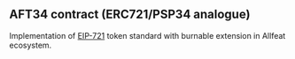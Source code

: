 ## AFT34 contract (ERC721/PSP34 analogue)

Implementation of [EIP-721](https://eips.ethereum.org/EIPS/eip-721) token standard with burnable extension in Allfeat ecosystem.